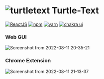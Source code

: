 # ![turtletext](https://firebasestorage.googleapis.com/v0/b/react-firechat-ae4bf.appspot.com/o/icons8-turtle-48.png?alt=media&token=3ad49069-a9ad-436c-aecc-920fe816909d) Turtle-Text

[![ReactJS](https://img.shields.io/static/v1?label=builtwith&message=ReactJS&color=purple)]()
[![npm](https://img.shields.io/static/v1?label=npm&message=8.11.0&color=red)]()
[![yarn](https://img.shields.io/static/v1?label=yarn&message=1.22.19&color=blue)]() 
[![chakra ui](https://img.shields.io/static/v1?label=chakraui&message=2.2.3&color=orange)]()

### Web GUI
![Screenshot from 2022-08-11 20-35-21](https://user-images.githubusercontent.com/73429989/184172277-9c2f796b-10ad-4eab-bbd9-f91bbb518ecf.png)

### Chrome Extension
![Screenshot from 2022-08-11 21-13-37](https://user-images.githubusercontent.com/73429989/184174190-bb27babd-6854-4a24-909d-e61ce61dad40.png)
